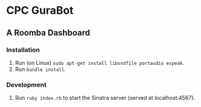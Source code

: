 # CPC GuraBot

## A Roomba Dashboard

### Installation

1. Run (on Linux) `sudo apt-get install libsndfile portaudio espeak`.
2. Run `bundle install`.

### Development

1. Run `ruby index.rb` to start the Sinatra server (served at localhost:4567).
